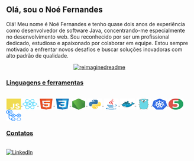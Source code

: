 
## Olá, sou o Noé Fernandes

Olá! Meu nome é Noé Fernandes e tenho quase dois anos de experiência como desenvolvedor de software Java, concentrando-me especialmente no desenvolvimento web. Sou reconhecido por ser um profissional dedicado, estudioso e apaixonado por colaborar em equipe. Estou sempre motivado a enfrentar novos desafios e buscar soluções inovadoras com alto padrão de qualidade.

<div align="center">
  <a href="https://github.com/noefernandes">
  <img src="https://myreadme.vercel.app/api/embed/noefernandes?panels=userstatistics,toprepositories,toplanguages,commitgraph" alt="reimaginedreadme" />
</div>

### Linguagens e ferramentas   
<div style="display: inline_block"><br>
  <img align="center" alt="Js" height="30" width="40" src="https://raw.githubusercontent.com/devicons/devicon/master/icons/javascript/javascript-plain.svg">
  <img align="center" alt="React" height="30" width="40" src="https://raw.githubusercontent.com/devicons/devicon/master/icons/react/react-original.svg">
  <img align="center" alt="HTML" height="30" width="40" src="https://raw.githubusercontent.com/devicons/devicon/master/icons/html5/html5-original.svg">
  <img align="center" alt="CSS" height="30" width="40" src="https://raw.githubusercontent.com/devicons/devicon/master/icons/css3/css3-original.svg">
  <img align="center" alt="Node" height="30" width="40" src="https://raw.githubusercontent.com/devicons/devicon/master/icons/nodejs/nodejs-original.svg">
  <img align="center" alt="Python" height="30" width="40" src="https://raw.githubusercontent.com/devicons/devicon/master/icons/python/python-original.svg">
  <img align="center" alt="Java" height="30" width="40" src="https://raw.githubusercontent.com/devicons/devicon/master/icons/java/java-original.svg">
  <img align="center" alt="Docker" height="30" width="40" src="https://raw.githubusercontent.com/devicons/devicon/master/icons/docker/docker-original.svg">
  <img align="center" alt="Golang" height="30" width="40" src="https://raw.githubusercontent.com/devicons/devicon/master/icons/go/go-original.svg">
  <img align="center" alt="Kubernetes" height="30" width="40" src="https://raw.githubusercontent.com/devicons/devicon/master/icons/kubernetes/kubernetes-original.svg">
  <img align="center" alt="JUnit" height="30" width="40" src="https://raw.githubusercontent.com/devicons/devicon/master/icons/junit/junit-original.svg">
  <img align="center" alt="Github Actions" height="30" width="40" src="https://raw.githubusercontent.com/devicons/devicon/master/icons/githubactions/githubactions-original.svg">
</div>

### Contatos
<div style="display: inline_block"><br>
  <a href="https://www.linkedin.com/in/noe-fernandes-carvalho-pessoa/" target="_blank"><img src="https://img.shields.io/badge/LinkedIn-%230077B5.svg?&style=flat-square&logo=linkedin&logoColor=white" alt="LinkedIn"></a>
</div>
  
</div>
